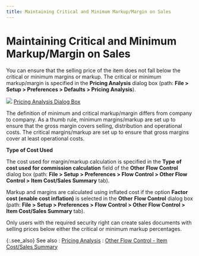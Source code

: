 ```yaml
---
title: Maintaining Critical and Minimum Markup/Margin on Sales
---
```


# Maintaining Critical and Minimum Markup/Margin on Sales


You can ensure that the selling price of the item does not fall below  the critical or minimum margins or markup. The critical or minimum markup/margin  is specified in the **Pricing Analysis**  dialog box (path: **File &gt; Setup &gt; 
 Preferences &gt; Defaults &gt; Pricing Analysis**).


![]({{site.sp_baseurl}}/img/lens.gif) [Pricing Analysis  Dialog Box]({{site.sp_baseurl}}/sales-docs/sqs/sq-proc/pricing-analysis/pricing-analysis-defaults/pricing_analysis_dialog_box.html)


The definition of minimum and critical markup/margin differs from company  to company. As a thumb rule, minimum margins/markup are set up to ensure  that the gross margin covers selling, distribution and operational costs.  The critical margins/markup are set up to ensure that gross margins cover  at least operational costs.


**[]()Type of Cost Used**


The cost used for margin/markup calculation is specified in the **Type of cost used for commission calculation**  field of the **Other** **Flow 
 Control** dialog box (path: **File 
 &gt; Setup &gt; Preferences &gt; Flow Control &gt; Other Flow Control 
 &gt; Item Cost/Sales Summary** tab).


Markup and margins are calculated using inflated cost if the option  **Factor cost (enable cost inflation)**  is selected in the **Other** **Flow Control** dialog box (path: **File &gt; Setup &gt; Preferences &gt; Flow 
 Control &gt; Other Flow Control &gt; Item Cost/Sales Summary** tab).


Only users with the required security right can create sales documents  with selling prices below either the critical or minimum markup percentages.


{:.see_also}
See also
: [Pricing Analysis]({{site.sp_baseurl}}/sales-docs/sqs/sq-proc/pricing-analysis/pricing_analysis.html)
: [Other  Flow Control - Item Cost/Sales Summary]({{site.bp_chm}}/other-flow-control/the-other-flow-control-dialog-box/other_flow_control_item_cost_sales_summary_tab.html)
